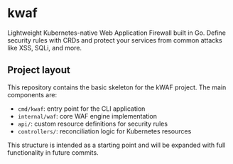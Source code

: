 # kwaf

Lightweight Kubernetes-native Web Application Firewall built in Go. Define security rules with CRDs and protect your services from common attacks like XSS, SQLi, and more.

## Project layout

This repository contains the basic skeleton for the kWAF project. The main components are:

- `cmd/kwaf`: entry point for the CLI application
- `internal/waf`: core WAF engine implementation
- `api/`: custom resource definitions for security rules
- `controllers/`: reconciliation logic for Kubernetes resources

This structure is intended as a starting point and will be expanded with full functionality in future commits.
